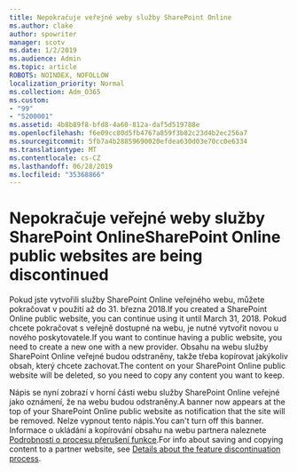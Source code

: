 ```yaml
---
title: Nepokračuje veřejné weby služby SharePoint Online
ms.author: clake
author: spowriter
manager: scotv
ms.date: 1/2/2019
ms.audience: Admin
ms.topic: article
ROBOTS: NOINDEX, NOFOLLOW
localization_priority: Normal
ms.collection: Adm_O365
ms.custom:
- "99"
- "5200001"
ms.assetid: 4b8b89f8-bfd8-4a60-812a-daf5d519788e
ms.openlocfilehash: f6e09cc80d5fb4767a859f3b82c23d4b2ec256a7
ms.sourcegitcommit: 5fb7a4b28859690020efdea630d03e70cc0e6334
ms.translationtype: MT
ms.contentlocale: cs-CZ
ms.lasthandoff: 06/28/2019
ms.locfileid: "35368866"
---
```

# <a name="sharepoint-online-public-websites-are-being-discontinued"></a><span data-ttu-id="c5368-102">Nepokračuje veřejné weby služby SharePoint Online</span><span class="sxs-lookup"><span data-stu-id="c5368-102">SharePoint Online public websites are being discontinued</span></span>

<span data-ttu-id="c5368-103">Pokud jste vytvořili služby SharePoint Online veřejného webu, můžete pokračovat v použití až do 31. března 2018.</span><span class="sxs-lookup"><span data-stu-id="c5368-103">If you created a SharePoint Online public website, you can continue using it until March 31, 2018.</span></span> <span data-ttu-id="c5368-104">Pokud chcete pokračovat s veřejně dostupné na webu, je nutné vytvořit novou u nového poskytovatele.</span><span class="sxs-lookup"><span data-stu-id="c5368-104">If you want to continue having a public website, you need to create a new one with a new provider.</span></span> <span data-ttu-id="c5368-105">Obsahu na webu služby SharePoint Online veřejné budou odstraněny, takže třeba kopírovat jakýkoliv obsah, který chcete zachovat.</span><span class="sxs-lookup"><span data-stu-id="c5368-105">The content on your SharePoint Online public website will be deleted, so you need to copy any content you want to keep.</span></span>
  
<span data-ttu-id="c5368-106">Nápis se nyní zobrazí v horní části webu služby SharePoint Online veřejné jako oznámení, že na webu budou odstraněny.</span><span class="sxs-lookup"><span data-stu-id="c5368-106">A banner now appears at the top of your SharePoint Online public website as notification that the site will be removed.</span></span> <span data-ttu-id="c5368-107">Nelze vypnout tento nápis.</span><span class="sxs-lookup"><span data-stu-id="c5368-107">You can't turn off this banner.</span></span> <span data-ttu-id="c5368-108">Informace o ukládání a kopírování obsahu na webu partnera naleznete [Podrobnosti o procesu přerušení funkce](https://go.microsoft.com/fwlink/?linkid=866980).</span><span class="sxs-lookup"><span data-stu-id="c5368-108">For info about saving and copying content to a partner website, see [Details about the feature discontinuation process](https://go.microsoft.com/fwlink/?linkid=866980).</span></span>
  